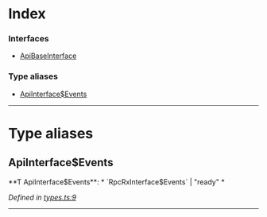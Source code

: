 

# Index

### Interfaces

* [ApiBaseInterface](../interfaces/_types_.apibaseinterface.md)

### Type aliases

* [ApiInterface$Events](_types_.md#apiinterface_events)

---

# Type aliases

<a id="apiinterface_events"></a>

##  ApiInterface$Events

**Ƭ ApiInterface$Events**: * `RpcRxInterface$Events` &#124; "ready"
*

*Defined in [types.ts:9](https://github.com/polkadot-js/api/blob/a7b177d/packages/api/src/types.ts#L9)*

___


